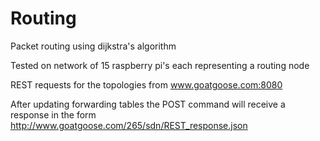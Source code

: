 # Routing

Packet routing using dijkstra's algorithm

Tested on network of 15 raspberry pi's each representing a routing node

REST requests for the topologies from www.goatgoose.com:8080

After updating forwarding tables the POST command will receive a response in the form http://www.goatgoose.com/265/sdn/REST_response.json
